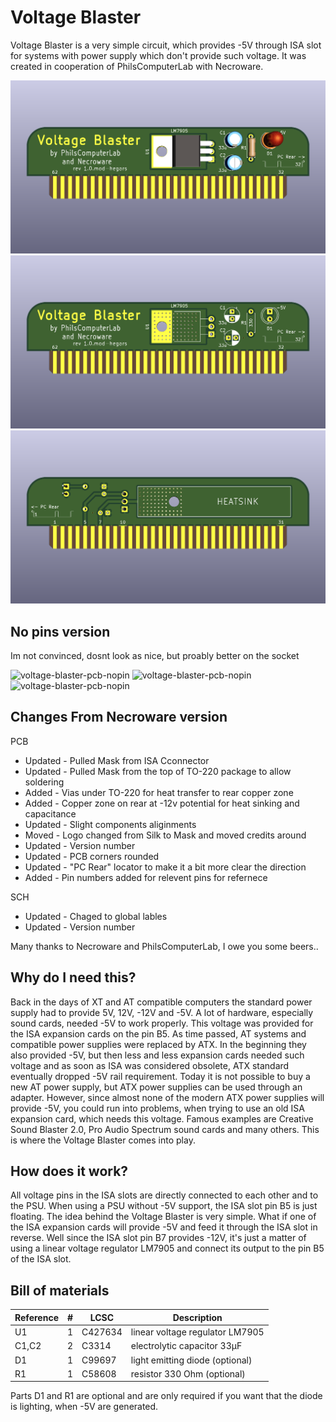 # Voltage Blaster

Voltage Blaster is a very simple circuit, which provides -5V through ISA slot
for systems with power supply which don't provide such voltage. It was created
in cooperation of PhilsComputerLab with Necroware.

![voltage-blaster-pcb](voltage-blaster-pcb.png)
![voltage-blaster-pcb](voltage-blaster-pcb-front.png)
![voltage-blaster-pcb](voltage-blaster-pcb-back.png)

## No pins version
Im not convinced, dosnt look as nice, but proably better on the socket

![voltage-blaster-pcb-nopin](voltage-blaster-pcb-nopins.png)
![voltage-blaster-pcb-nopin](voltage-blaster-pcb-nopins-front.png)
![voltage-blaster-pcb-nopin](voltage-blaster-pcb-nopins-back.png)

## Changes From Necroware version

PCB
* Updated - Pulled Mask from ISA Cconnector
* Updated - Pulled Mask from the top of TO-220 package to allow soldering
* Added - Vias under TO-220 for heat transfer to rear copper zone
* Added - Copper zone on rear at -12v potential for heat sinking and capacitance
* Updated - Slight components aliginments
* Moved - Logo changed from Silk to Mask and moved credits around
* Updated - Version number
* Updated - PCB corners rounded
* Updated - "PC Rear" locator to make it a bit more clear the direction
* Added - Pin numbers added for relevent pins for refernece

SCH
* Updated - Chaged to global lables
* Updated - Version number


Many thanks to Necroware and PhilsComputerLab, I owe you some beers..

## Why do I need this?

Back in the days of XT and AT compatible computers the standard power supply had
to provide 5V, 12V, -12V and -5V. A lot of hardware, especially sound cards,
needed -5V to work properly. This voltage was provided for the ISA expansion
cards on the pin B5. As time passed, AT systems and compatible power supplies
were replaced by ATX. In the beginning they also provided -5V, but then less and
less expansion cards needed such voltage and as soon as ISA was considered 
obsolete, ATX standard eventually dropped -5V rail requirement. Today it is not
possible to buy a new AT power supply, but ATX power supplies can be used
through an adapter. However, since almost none of the modern ATX power supplies
will provide -5V, you could run into problems, when trying to use an old ISA
expansion card, which needs this voltage. Famous examples are Creative Sound
Blaster 2.0, Pro Audio Spectrum sound cards and many others. This is where the
Voltage Blaster comes into play.

## How does it work?

All voltage pins in the ISA slots are directly connected to each other and to
the PSU. When using a PSU without -5V support, the ISA slot pin B5 is just
floating. The idea behind the Voltage Blaster is very simple. What if one of the
ISA expansion cards will provide -5V and feed it through the ISA slot in
reverse. Well since the ISA slot pin B7 provides -12V, it's just a matter of
using a linear voltage regulator LM7905 and connect its output to the pin B5 of
the ISA slot.

## Bill of materials

Reference  |#  |LCSC   |Description
-----------|---|-------|-------------------------------------
U1         | 1 |C427634| linear voltage regulator LM7905
C1,C2      | 2 |C3314  | electrolytic capacitor 33µF
D1         | 1 |C99697 | light emitting diode (optional)
R1         | 1 |C58608 | resistor 330 Ohm (optional)

Parts D1 and R1 are optional and are only required if you want that the diode is
lighting, when -5V are generated.

